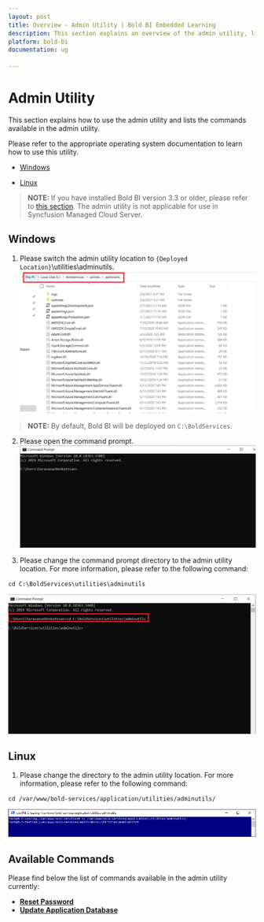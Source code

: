 ```yaml
---
layout: post
title: Overview - Admin Utility | Bold BI Embedded Learning
description: This section explains an overview of the admin utility, list of available commands, and how to use those commands in the admin utility. 
platform: bold-bi
documentation: ug

---
```


# Admin Utility

This section explains how to use the admin utility and lists the commands available in the admin utility.

Please refer to the appropriate operating system documentation to learn how to use this utility.

* [Windows](/utilities/bold-bi-command-line-tools/#windows)

* [Linux](/utilities/bold-bi-command-line-tools/#linux)

 >**NOTE:** If you have installed Bold BI version 3.3 or older, please refer to [this section](/utilities/bold-bi-command-line-tools/v3.3-or-older/). The admin utility is not applicable for use in Syncfusion Managed Cloud Server.
 
## Windows

1. Please switch the admin utility location to `{Deployed Location}`\utilities\adminutils. 
![folder](/static/assets/admin-utility/images/folderpath.png)  
> **NOTE:** By default, Bold BI will be deployed on `C:\BoldServices`.

2. Please open the command prompt.
![cmd-window](/static/assets/admin-utility/images/cmdpmpt1.png) 

3. Please change the command prompt directory to the admin utility location. For more information, please refer to the following command:
~~~
cd C:\BoldServices\utilities\adminutils
~~~  
![utils-cmd](/static/assets/admin-utility/images/utilscmd-1.png)

## Linux

1. Please change the directory to the admin utility location. For more information, please refer to the following command:
~~~
cd /var/www/bold-services/application/utilities/adminutils/
~~~  
![utils-cmd](/static/assets/admin-utility/images/linux-cd.png)

## Available Commands

Please find below the list of commands available in the admin utility currently: 
* [**Reset Password**](/utilities/bold-bi-command-line-tools/reset-password/)
* [**Update Application Database**](/utilities/bold-bi-command-line-tools/reset-application-database/)